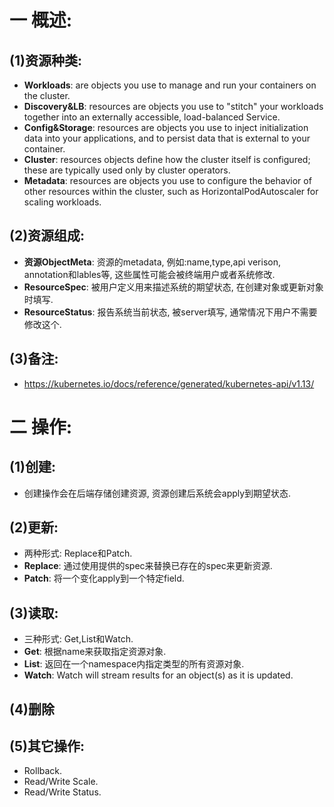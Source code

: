 # 一 概述:
## (1)资源种类:
- **Workloads**: are objects you use to manage and run your containers on the cluster.
- **Discovery&LB**: resources are objects you use to "stitch" your workloads together into an externally accessible, load-balanced Service.
- **Config&Storage**: resources are objects you use to inject initialization data into your applications, and to persist data that is external to your container.
- **Cluster**: resources objects define how the cluster itself is configured; these are typically used only by cluster operators.
- **Metadata**: resources are objects you use to configure the behavior of other resources within the cluster, such as HorizontalPodAutoscaler for scaling workloads.

## (2)资源组成:
- **资源ObjectMeta**: 资源的metadata, 例如:name,type,api verison, annotation和lables等, 这些属性可能会被终端用户或者系统修改.
- **ResourceSpec**: 被用户定义用来描述系统的期望状态, 在创建对象或更新对象时填写.
- **ResourceStatus**: 报告系统当前状态, 被server填写, 通常情况下用户不需要修改这个.

## (3)备注:
- https://kubernetes.io/docs/reference/generated/kubernetes-api/v1.13/

# 二 操作:
## (1)创建:
- 创建操作会在后端存储创建资源, 资源创建后系统会apply到期望状态.

## (2)更新:
- 两种形式: Replace和Patch.
- **Replace**: 通过使用提供的spec来替换已存在的spec来更新资源.
- **Patch**: 将一个变化apply到一个特定field.

## (3)读取:
- 三种形式: Get,List和Watch. 
- **Get**: 根据name来获取指定资源对象.
- **List**: 返回在一个namespace内指定类型的所有资源对象.
- **Watch**: Watch will stream results for an object(s) as it is updated.

## (4)删除

## (5)其它操作:
- Rollback.
- Read/Write Scale.
- Read/Write Status.
